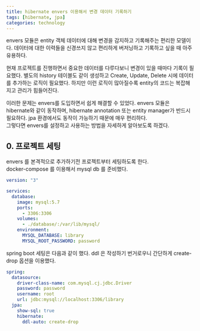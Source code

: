 ```yaml
---
title: hibernate envers 이용해서 변경 데이터 기록하기
tags: [hibernate, jpa]
categories: technology
---
```


envers 모듈은 entity 객체 데이터에 대해 변경을 감지하고 기록해주는 편리한 모델이다.
데이터에 대한 이력들을 신경쓰지 않고 편리하게 버저닝하고 기록하고 싶을 때 아주 유용하다.
    
<!--more-->

현재 프로젝트를 진행하면서 중요한 데이터를 다루다보니 변경이 있을 때마다 기록이 필요했다.
별도의 history 테이블도 같이 생성하고 Create, Update, Delete 시에 데이터를 추가하는 로직이 필요했다.
하지만 이런 로직이 많아질수록 entity의 코드는 복잡해지고 관리가 힘들어진다.  

이러한 문제는 envers를 도입하면서 쉽게 해결할 수 있었다. 
envers 모듈은 hibernate와 같이 동작하며, hibernate annotation 또는 entity manager가 반드시 필요하다. 
jpa 환경에서도 동작이 가능하기 때문에 매우 편리하다.  
그렇다면 envers를 설정하고 사용하는 방법을 자세하게 알아보도록 하겠다.



## 0. 프로젝트 세팅
envers 를 본격적으로 추가하기전 프로젝트부터 세팅하도록 한다.  
docker-compose 를 이용해서 mysql db 를 준비했다.

```yaml
version: "3"

services:
  database:
    image: mysql:5.7
    ports:
      - 3306:3306
    volumes:
      - ./database/:/var/lib/mysql/
    environment:
      MYSQL_DATABASE: library
      MYSQL_ROOT_PASSWORD: password
``` 

spring boot 세팅은 다음과 같이 했다. ddl 은 작성하기 번거로우니 간단하게 create-drop 옵션을 이용했다.
```yaml
spring:
  datasource:
    driver-class-name: com.mysql.cj.jdbc.Driver
    password: password
    username: root
    url: jdbc:mysql://localhost:3306/library
  jpa:
    show-sql: true
    hibernate:
      ddl-auto: create-drop
```
